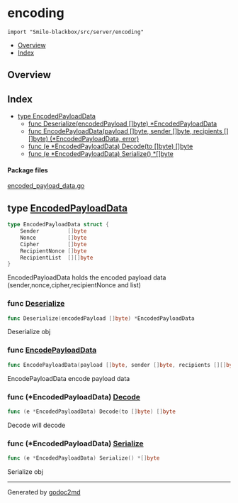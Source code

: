 

# encoding
`import "Smilo-blackbox/src/server/encoding"`

* [Overview](#pkg-overview)
* [Index](#pkg-index)

## <a name="pkg-overview">Overview</a>



## <a name="pkg-index">Index</a>
* [type EncodedPayloadData](#EncodedPayloadData)
  * [func Deserialize(encodedPayload []byte) *EncodedPayloadData](#Deserialize)
  * [func EncodePayloadData(payload []byte, sender []byte, recipients [][]byte) (*EncodedPayloadData, error)](#EncodePayloadData)
  * [func (e *EncodedPayloadData) Decode(to []byte) []byte](#EncodedPayloadData.Decode)
  * [func (e *EncodedPayloadData) Serialize() *[]byte](#EncodedPayloadData.Serialize)


#### <a name="pkg-files">Package files</a>
[encoded_payload_data.go](/src/Smilo-blackbox/src/server/encoding/encoded_payload_data.go) 






## <a name="EncodedPayloadData">type</a> [EncodedPayloadData](/src/target/encoded_payload_data.go?s=1038:1189#L31)
``` go
type EncodedPayloadData struct {
    Sender         []byte
    Nonce          []byte
    Cipher         []byte
    RecipientNonce []byte
    RecipientList  [][]byte
}

```
EncodedPayloadData holds the encoded payload data (sender,nonce,cipher,recipientNonce and list)







### <a name="Deserialize">func</a> [Deserialize](/src/target/encoded_payload_data.go?s=1667:1726#L56)
``` go
func Deserialize(encodedPayload []byte) *EncodedPayloadData
```
Deserialize obj


### <a name="EncodePayloadData">func</a> [EncodePayloadData](/src/target/encoded_payload_data.go?s=2052:2155#L68)
``` go
func EncodePayloadData(payload []byte, sender []byte, recipients [][]byte) (*EncodedPayloadData, error)
```
EncodePayloadData encode payload data





### <a name="EncodedPayloadData.Decode">func</a> (\*EncodedPayloadData) [Decode](/src/target/encoded_payload_data.go?s=2986:3039#L99)
``` go
func (e *EncodedPayloadData) Decode(to []byte) []byte
```
Decode will decode




### <a name="EncodedPayloadData.Serialize">func</a> (\*EncodedPayloadData) [Serialize](/src/target/encoded_payload_data.go?s=1207:1255#L40)
``` go
func (e *EncodedPayloadData) Serialize() *[]byte
```
Serialize obj








- - -
Generated by [godoc2md](http://godoc.org/github.com/davecheney/godoc2md)
